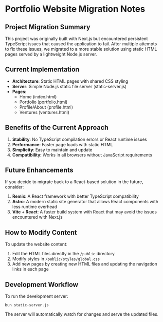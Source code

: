 # Portfolio Website Migration Notes

## Project Migration Summary

This project was originally built with Next.js but encountered persistent TypeScript issues that caused the application to fail. After multiple attempts to fix these issues, we migrated to a more stable solution using static HTML pages served by a lightweight Node.js server.

## Current Implementation

- **Architecture**: Static HTML pages with shared CSS styling
- **Server**: Simple Node.js static file server (static-server.js)
- **Pages**:
  - Home (index.html)
  - Portfolio (portfolio.html)
  - Profile/About (profile.html)
  - Ventures (ventures.html)

## Benefits of the Current Approach

1. **Stability**: No TypeScript compilation errors or React runtime issues
2. **Performance**: Faster page loads with static HTML 
3. **Simplicity**: Easy to maintain and update
4. **Compatibility**: Works in all browsers without JavaScript requirements

## Future Enhancements

If you decide to migrate back to a React-based solution in the future, consider:

1. **Remix**: A React framework with better TypeScript compatibility
2. **Astro**: A modern static site generator that allows React components with less runtime overhead
3. **Vite + React**: A faster build system with React that may avoid the issues encountered with Next.js

## How to Modify Content

To update the website content:

1. Edit the HTML files directly in the `/public` directory
2. Modify styles in `/public/styles/global.css`
3. Add new pages by creating new HTML files and updating the navigation links in each page

## Development Workflow

To run the development server:
```
bun static-server.js
```

The server will automatically watch for changes and serve the updated files.